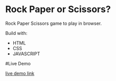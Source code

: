 # Rock Paper or Scissors?

Rock Paper Scissors game to play in browser.

Build with:
* HTML
* CSS
* JAVASCRIPT

#Live Demo

[live demo link](https://vishnu861.github.io/Rock-paper-scissor)


